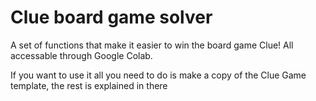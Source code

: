 # Clue board game solver
A set of functions that make it easier to win the board game Clue! All accessable through Google Colab. 

If you want to use it all you need to do is make a copy of the Clue Game template, the rest is explained in there
